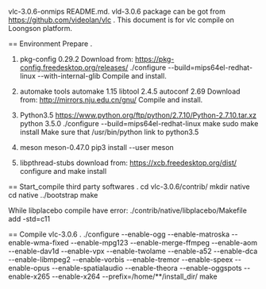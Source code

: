 vlc-3.0.6-onmips README.md.
vld-3.0.6 package can be got from https://github.com/videolan/vlc .
This document is for vlc compile on Loongson platform.

== Environment Prepare .
1. pkg-config 0.29.2
Download from: https://pkg-config.freedesktop.org/releases/
./configure --build=mips64el-redhat-linux --with-internal-glib
Compile and install.

2. automake tools
automake 1.15
libtool 2.4.5
autoconf 2.69
Download from: http://mirrors.nju.edu.cn/gnu/
Compile and install.

3. Python3.5
https://www.python.org/ftp/python/2.7.10/Python-2.7.10.tar.xz
python 3.5.0
./configure --build=mips64el-redhat-linux
make
sudo make install
Make sure that /usr/bin/python link to python3.5

4. meson
meson-0.47.0
pip3 install --user meson

5. libpthread-stubs
download from: https://xcb.freedesktop.org/dist/
configure and make install 

== Start_compile third party softwares .
cd vlc-3.0.6/contrib/
mkdir native
cd native
../bootstrap
make

While libplacebo compile have error:
./contrib/native/libplacebo/Makefile
add -std=c11

== Compile vlc-3.0.6 .
./configure --enable-ogg --enable-matroska --enable-wma-fixed --enable-mpg123 --enable-merge-ffmpeg --enable-aom --enable-dav1d --enable-vpx --enable-twolame --enable-a52 --enable-dca --enable-libmpeg2 --enable-vorbis --enable-tremor --enable-speex --enable-opus --enable-spatialaudio --enable-theora --enable-oggspots --enable-x265 --enable-x264 --prefix=/home/**/install_dir/
make

